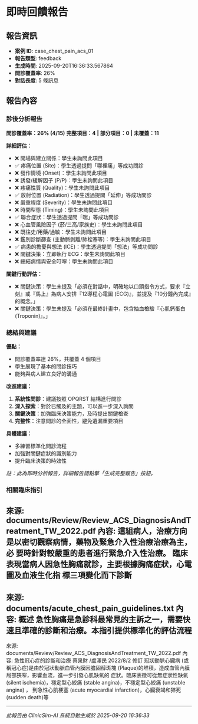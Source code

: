 # 即時回饋報告

## 報告資訊
- **案例 ID**: case_chest_pain_acs_01
- **報告類型**: feedback
- **生成時間**: 2025-09-20T16:36:33.567864
- **問診覆蓋率**: 26%
- **對話長度**: 5 條訊息


## 報告內容

### 診後分析報告

**問診覆蓋率：26% (4/15)**
**完整項目：4 | 部分項目：0 | 未覆蓋：11**

**詳細評估：**
- ❌ 開場與建立關係：學生未詢問此項目
- ✅ 疼痛位置 (Site)：學生透過提問「哪裡痛」等成功問診
- ❌ 發作情境 (Onset)：學生未詢問此項目
- ❌ 誘發/緩解因子 (P/P)：學生未詢問此項目
- ❌ 疼痛性質 (Quality)：學生未詢問此項目
- ✅ 放射位置 (Radiation)：學生透過提問「延伸」等成功問診
- ❌ 嚴重程度 (Severity)：學生未詢問此項目
- ❌ 時間型態 (Timing)：學生未詢問此項目
- ✅ 聯合症狀：學生透過提問「喘」等成功問診
- ❌ 心血管風險因子 (菸/三高/家族史)：學生未詢問此項目
- ❌ 既往史/用藥/過敏：學生未詢問此項目
- ❌ 鑑別診斷篩查 (主動脈剝離/肺栓塞等)：學生未詢問此項目
- ✅ 病患的擔憂與想法 (ICE)：學生透過提問「想法」等成功問診
- ❌ 關鍵決策：立即執行 ECG：學生未詢問此項目
- ❌ 總結病情與安全叮嚀：學生未詢問此項目

**關鍵行動評估：**
- ❌ 關鍵決策：學生未提及「必須在對話中，明確地以口頭指令方式，要求『立刻』或『馬上』為病人安排『12導程心電圖 (ECG)』，並提及『10分鐘內完成』的概念。」
- ❌ 關鍵決策：學生未提及「必須在最終計畫中，包含抽血檢驗『心肌鈣蛋白 (Troponin)』。」

### 總結與建議

**優點：**
- 問診覆蓋率達 26%，共覆蓋 4 個項目
- 學生展現了基本的問診技巧
- 能夠與病人建立良好的溝通

**改進建議：**
1. **系統性問診**：建議按照 OPQRST 結構進行問診
2. **深入探索**：對於已觸及的主題，可以進一步深入詢問
3. **關鍵決策**：加強臨床決策能力，及時提出關鍵檢查
4. **完整性**：注意問診的全面性，避免遺漏重要項目

**具體建議：**
- 多練習標準化問診流程
- 加強對關鍵症狀的識別能力
- 提升臨床決策的時效性

*註：此為即時分析報告，詳細報告請點擊「生成完整報告」按鈕。*

### 相關臨床指引
來源: documents/Review/Review_ACS_DiagnosisAndTreatment_TW_2022.pdf
內容: 這組病人，治療方向是以密切觀察病情，藥物及緊急介入性治療治療為主，必 要時針對較嚴重的患者進行緊急介入性治療。 臨床表現當病人因急性胸痛就診，主要根據胸痛症狀，心電圖及血液生化指 標三項變化而下診斷
---
來源: documents/acute_chest_pain_guidelines.txt
內容: 概述 急性胸痛是急診科最常見的主訴之一，需要快速且準確的診斷和治療。本指引提供標準化的評估流程
---
來源: documents/Review/Review_ACS_DiagnosisAndTreatment_TW_2022.pdf
內容: 急性冠心症的診斷和治療 蔡泉財 /盧澤民 2022/8/2 修訂 冠狀動脈心臟病 (或稱冠心症)是由於冠狀動脈血管內膜因膽固醇斑塊 (Plaque)的堆積，造成血管內膜局部狹窄，影響血流，進一步引發心肌缺氧的 症狀。臨床表徵可從無症狀性缺氧(silent ischemia)，穩定型心絞痛 (stable angina)，不穩定型心絞痛 (unstable angina) ， 到急性心肌梗塞 (acute myocardial infarction)，心臟衰竭和猝死 (sudden death)等


---
*此報告由 ClinicSim-AI 系統自動生成於 2025-09-20 16:36:33*
